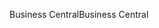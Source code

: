 <span data-ttu-id="e35e9-101">Business Central</span><span class="sxs-lookup"><span data-stu-id="e35e9-101">Business Central</span></span>
